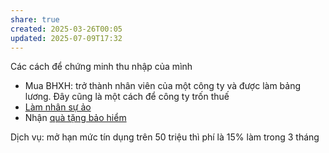 ```yaml
---
share: true
created: 2025-03-26T00:05
updated: 2025-07-09T17:32
---
```

Các cách để chứng minh thu nhập của mình
- Mua BHXH: trở thành nhân viên của một công ty và được làm bảng lương. Đây cũng là một cách để công ty trốn thuế
- [Làm nhân sự ảo](../../Gi%C3%BAp%20nhau%20ki%E1%BA%BFm%20ti%E1%BB%81n/Ch%E1%BA%A1y%20ch%E1%BB%89%20ti%C3%AAu%20cho%20nh%C3%A2n%20vi%C3%AAn%20c%C3%B4ng%20ty/Ch%C6%A1i%20ch%C3%ADnh%20s%C3%A1ch/L%C3%A0m%20nh%C3%A2n%20s%E1%BB%B1%20%E1%BA%A3o/index.md)
- Nhận [quà tặng bảo hiểm](../../../%F0%9F%93%9CT%C3%A0i%20nguy%C3%AAn/Qu%C3%A0%20t%E1%BA%B7ng/B%E1%BA%A3o%20hi%E1%BB%83m/index.md)

Dịch vụ: mở hạn mức tín dụng trên 50 triệu thì phí là 15% làm trong 3 tháng
